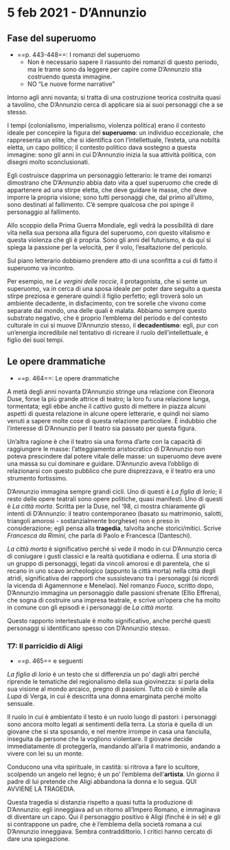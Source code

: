 # 5 feb 2021 - D’Annunzio
## Fase del superuomo
* ==p. 443-448==: I romanzi del superuomo
	* Non è necessario sapere il riassunto dei romanzi di questo periodo, ma le trame sono da leggere per capire come D’Annunzio stia costruendo questa immagine.
  * NO “Le nuove forme narrative”

Intorno agli anni novanta; si tratta di una costruzione teorica costruita quasi a tavolino, che D’Annunzio cerca di applicare sia ai suoi personaggi che a se stesso.

I tempi (colonialismo, imperialismo, violenza politica) erano il contesto ideale per concepire la figura del **superuomo**: un individuo eccezionale, che rappresenta un elite, che si identifica con l’intellettuale, l’esteta, una nobiltà eletta, un capo politico; il contesto politico dava sostegno a questa immagine: sono gli anni in cui D’Annunzio inizia la sua attività politica, con disegni molto sconclusionati.

Egli costruisce dapprima un personaggio letterario: le trame dei romanzi dimostrano che D’Annunzio abbia dato vita a quel superuomo che crede di appartenere ad una stirpe eletta, che deve guidare le masse, che deve imporre la propria visione; sono tutti personaggi che, dal primo all’ultimo, sono destinati al fallimento. C’è sempre qualcosa che poi spinge il personaggio al fallimento.

Allo scoppio della Prima Guerra Mondiale, egli vedrà la possibilità di dare vita nella sua persona alla figura del superuomo, con questo vitalismo e questa violenza che gli è propria. Sono gli anni del futurismo, e da qui si spiega la passione per la velocità, per il volo, l’esaltazione del pericolo.

Sul piano letterario dobbiamo prendere atto di una sconfitta a cui di fatto il superuomo va incontro.

Per esempio, ne *Le vergini delle roccie*, il protagonista, che si sente un superuomo, va in cerca di una sposa ideale per poter dare seguito a questa stirpe preziosa e generare quindi il figlio perfetto; egli troverà solo un ambiente decadente, in disfacimento, con tre sorelle che vivono come separate dal mondo, una delle quali è malata.
Abbiamo sempre questo substrato negativo, che è proprio l’emblema del periodo e del contesto culturale in cui si muove D’Annunzio stesso, il **decadentismo**: egli, pur con un’energia incredibile nel tentativo di ricreare il ruolo dell’intellettuale, è figlio dei suoi tempi.

## Le opere drammatiche
* ==p. 464==: Le opere drammatiche

A metà degli anni novanta D’Annunzio stringe una relazione con Eleonora Duse, forse la più grande attrice di teatro; la loro fu una relazione lunga, tormentata; egli ebbe anche il cattivo gusto di mettere in piazza alcuni aspetti di questa relazione in alcune opere letterarie, e quindi noi siamo venuti a sapere molte cose di questa relazione particolare. È indubbio che l’interesse di D’Annunzio per il teatro sia passato per questa figura.

Un’altra ragione è che il teatro sia una forma d’arte con la capacità di raggiungere le masse: l’atteggiamento aristocratico di D’Annunzio non poteva prescindere dal potere vitale delle masse: un superuomo deve avere una massa su cui dominare e guidare.
D’Annunzio aveva l’obbligo di relazionarsi con questo pubblico che pure disprezzava, e il teatro era uno strumento fortissimo.

D’Annunzio immagina sempre grandi cicli. Uno di questi è *La figlia di Iorio*; il resto delle opere teatrali sono opere politiche, quasi manifesti.
Uno di questi è *La città morta*. Scritta per la Duse, nel ‘98, ci mostra chiaramente gli intenti di D’Annunzio: il teatro contemporaneo (basato su matrimonio, salotti, triangoli amorosi - sostanzialmente borghese) non è preso in considerazione; egli pensa alla **tragedia**, talvolta anche storici/mitici. Scrive *Francesca da Rimini*, che parla di Paolo e Francesca (Danteschi).

*La città morta* è significativo perché si vede il modo in cui D’Annunzio cerca di coniugare i gusti classici e la realtà quotidiana e odierna. È una storia di un gruppo di personaggi, legati da vincoli amorosi e di parentela, che si recano in uno scavo archeologico (appunto la città morta) nella città degli atridi, significativa dei rapporti che sussistevano tra i personaggi (si ricordi la vicenda di Agamennone e Menelao).
Nel romanzo *Fuoco*, scritto dopo, D’Annunzio immagina un personaggio dalle passioni sfrenate (Ellio Effrena), che sogna di costruire una impresa teatrale, e scrive un’opera che ha molto in comune con gli episodi e i personaggi de *La città morta*.

Questo rapporto intertestuale è molto significativo, anche perché questi personaggi si identificano spesso con D’Annunzio stesso.

### T7: Il parricidio di Aligi
* ==p. 465== e seguenti

*La figlia di Iorio* è un testo che si differenzia un po’ dagli altri perché riprende le tematiche del regionalismo della sua giovinezza: si parla della sua visione al mondo arcaico, pregno di passioni.
Tutto ciò è simile alla *Lupa* di Verga, in cui è descritta una donna emarginata perché molto sensuale.

Il ruolo in cui è ambientato il testo è un ruolo luogo di pastori: i personaggi sono ancora molto legati ai sentimenti della terra. La storia è quella di un giovane che si sta sposando, e nel mentre irrompe in casa una fanciulla, inseguita da persone che la vogliono violentare. Il giovane decide immediatamente di proteggerla, mandando all’aria il matrimonio, andando a vivere con lei su un monte.

Conducono una vita spirituale, in castità: si ritrova a fare lo scultore, scolpendo un angelo nel legno; è un po’ l’emblema dell’**artista**.
Un giorno il padre di lui pretende che Aligi abbandona la donna e lo segua. QUI AVVIENE LA TRAGEDIA.

Questa tragedia si distanzia rispetto a quasi tutta la produzione di D’Annunzio: egli inneggiava ad un ritorno all’Impero Romano, e immaginava di diventare un capo. Qui il personaggio positivo è Aligi (finché è in sé) e gli si contrappone un padre, che è l’emblema della società romana a cui D’Annunzio inneggiava. Sembra contraddittorio.
I critici hanno cercato di dare una spiegazione.
